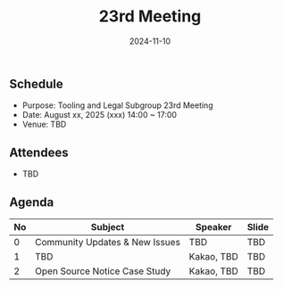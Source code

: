 ﻿---
title: "23rd Meeting"
linkTitle: "23rd Meeting"
weight: 7
date: 2024-11-10
type: docs
description: Tooling & Legal Subgroup 23rd Meeting
---

## Schedule
* Purpose: Tooling and Legal Subgroup 23rd Meeting
* Date: August xx, 2025 (xxx) 14:00 ~ 17:00
* Venue: TBD

## Attendees
* TBD

## Agenda
| No | Subject           | Speaker | Slide |
|----|-----------------|------|------|
| 0  | Community Updates & New Issues | TBD | TBD |
| 1  | TBD | Kakao, TBD | TBD |
| 2  | Open Source Notice Case Study | Kakao, TBD | TBD |

<!--

## Attendees

## Meeting Minutes

## Photo Gallery

<div ><span class="image fit">
</span></div> -->